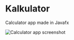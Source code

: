 # Kalkulator

Calculator app made in Javafx

![Calculator app screenshot](https://gitlab.cloud.markokroselj.com/markokroselj/kalkulator/-/raw/main/screen_capture.png)